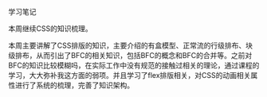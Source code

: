 学习笔记

本周继续CSS的知识梳理。

本周主要讲解了CSS排版的知识，主要介绍的有盒模型、正常流的行级排布、块级排布，从而引出了BFC的相关知识，包括BFC的概念和BFC的合并等。之前对BFC的知识比较模糊吗，在实际工作中没有规范的接触过相关的理论，通过课程的学习，大大弥补我这方面的弱项。并且学习了flex排版相关，对CSS的动画相关属性进行了系统的梳理，完善了知识架构。

